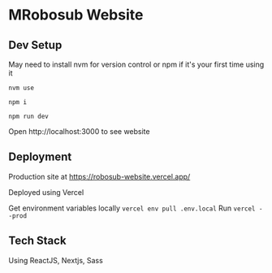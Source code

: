 # MRobosub Website

## Dev Setup
May need to install nvm for version control or npm if it's your first time using it

`nvm use`

`npm i`

`npm run dev`

Open http://localhost:3000 to see website

## Deployment

Production site at https://robosub-website.vercel.app/

Deployed using Vercel

Get environment variables locally `vercel env pull .env.local`
Run `vercel --prod`

## Tech Stack
Using ReactJS, Nextjs, Sass